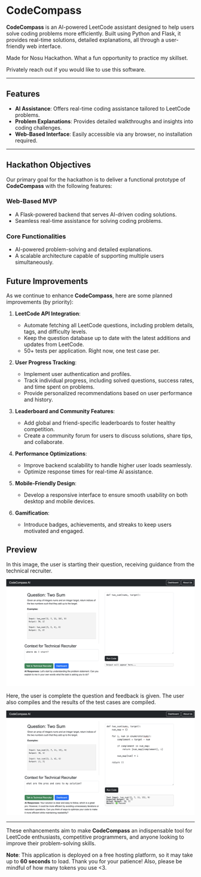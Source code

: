 # CodeCompass

**CodeCompass** is an AI-powered LeetCode assistant designed to help users solve coding problems more efficiently. Built using Python and Flask, it provides real-time solutions, detailed explanations, all through a user-friendly web interface. 

Made for Nosu Hackathon. What a fun opportunity to practice my skillset.

Privately reach out if you would like to use this software.

---

## Features

- **AI Assistance**: Offers real-time coding assistance tailored to LeetCode problems.
- **Problem Explanations**: Provides detailed walkthroughs and insights into coding challenges.
- **Web-Based Interface**: Easily accessible via any browser, no installation required.

---

## Hackathon Objectives

Our primary goal for the hackathon is to deliver a functional prototype of **CodeCompass** with the following features:

### Web-Based MVP

- A Flask-powered backend that serves AI-driven coding solutions.
- Seamless real-time assistance for solving coding problems.

### Core Functionalities

- AI-powered problem-solving and detailed explanations.
- A scalable architecture capable of supporting multiple users simultaneously.


## Future Improvements

As we continue to enhance **CodeCompass**, here are some planned improvements (by priority):

1. **LeetCode API Integration**:
   - Automate fetching all LeetCode questions, including problem details, tags, and difficulty levels.
   - Keep the question database up to date with the latest additions and updates from LeetCode.
   - 50+ tests per application. Right now, one test case per.

2. **User Progress Tracking**:
   - Implement user authentication and profiles.
   - Track individual progress, including solved questions, success rates, and time spent on problems.
   - Provide personalized recommendations based on user performance and history.

3. **Leaderboard and Community Features**:
   - Add global and friend-specific leaderboards to foster healthy competition.
   - Create a community forum for users to discuss solutions, share tips, and collaborate.

4. **Performance Optimizations**:
   - Improve backend scalability to handle higher user loads seamlessly.
   - Optimize response times for real-time AI assistance.

5. **Mobile-Friendly Design**:
   - Develop a responsive interface to ensure smooth usability on both desktop and mobile devices.

6. **Gamification**:
   - Introduce badges, achievements, and streaks to keep users motivated and engaged.

## Preview

In this image, the user is starting their question, receiving guidance from the technical recruiter.

![Starting Question](images/starting-question.png)

Here, the user is complete the question and feedback is given. The user also compiles and
the results of the test cases are compiled.

![Completing Question](images/completed-question.png)

--- 

These enhancements aim to make **CodeCompass** an indispensable tool for LeetCode enthusiasts, competitive programmers, and anyone looking to improve their problem-solving skills.

**Note**: This application is deployed on a free hosting platform, so it may take up to **60 seconds** to load. Thank you for your patience! Also, please be mindful of how many tokens you use <3.
